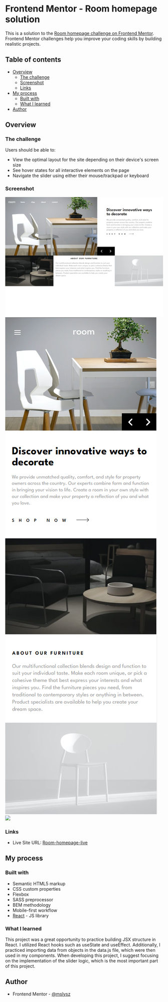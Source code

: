 # Frontend Mentor - Room homepage solution

This is a solution to the [Room homepage challenge on Frontend Mentor](https://www.frontendmentor.io/challenges/room-homepage-BtdBY_ENq). Frontend Mentor challenges help you improve your coding skills by building realistic projects.

## Table of contents

- [Overview](#overview)
  - [The challenge](#the-challenge)
  - [Screenshot](#screenshot)
  - [Links](#links)
- [My process](#my-process)
  - [Built with](#built-with)
  - [What I learned](#what-i-learned)
- [Author](#author)

## Overview

### The challenge

Users should be able to:

- View the optimal layout for the site depending on their device's screen size
- See hover states for all interactive elements on the page
- Navigate the slider using either their mouse/trackpad or keyboard

### Screenshot

![](/src/images/screendesktop.png)
![](/src/images/screenmobile1.png)
![](/src/images/screenmobile2.png)
![](/src/images/screenmobile3menu.png.png)

### Links

- Live Site URL: [Room-homepage-live](https://room-homepage-ms.netlify.app/)

## My process

### Built with

- Semantic HTML5 markup
- CSS custom properties
- Flexbox
- SASS preprocessor
- BEM methodology
- Mobile-first workflow
- [React](https://reactjs.org/) - JS library

### What I learned

This project was a great opportunity to practice building JSX structure in React. I utilized React hooks such as useState and useEffect. Additionally, I practiced importing data from objects in the data.js file, which were then used in my components.
When developing this project, I suggest focusing on the implementation of the slider logic, which is the most important part of this project.

## Author

- Frontend Mentor - [@mslysz](https://www.frontendmentor.io/profile/mslysz)
